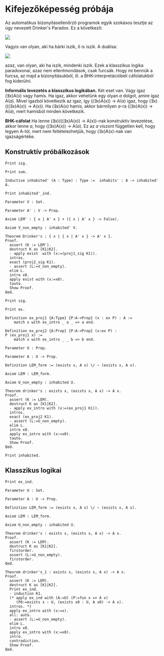 # Kifejezőképesség próbája

Az automatikus bizonyításellenőrző programok egyik szokásos tesztje az úgy nevezett Drinker's Paradox. Ez a következő:

<img src="https://render.githubusercontent.com/render/math?math=%5Cvdash_%7BCL%7D(%5Cexists%20%5C!x)(((%5Cexists%20%5C!%20x)A(x))%5Cto%20A(x))">

Vagyis van olyan, aki ha bárki iszik, ő is iszik. A duálisa: 

<img src="https://render.githubusercontent.com/render/math?math=%5Cvdash_%7BCL%7D(%5Cexists%20%5C!%20x)(A(x)%5Cto(%5Cforall%5C!%20x)A(x))">

azaz, van olyan, aki ha iszik, mindenki iszik. Ezek a klasszikus logika paradoxonai, azaz nem ellentmondások, csak furcsák. Hogy mi bennük a furcsa, az majd a bizonyításukból, ill. a BHK-interpretációbeli cáfolatukból fog kiderülni.

**Informális levezetés a klasszikus logikában.** Két eset van. Vagy igaz (∃x)A(x) vagy hamis. Ha igaz, akkor vehetünk egy olyan _a_ dolgot, amire igaz A(_a_). Mivel igazból következik az igaz, így ((∃x)A(x)) → A(_a_) igaz, hogy (∃x)(((∃x)A(x)) → A(x)). Ha (∃x)A(x) hamis, akkor bármilyen _a_-ra ((∃x)A(x)) → A(_a_), mert hamisból minden következik.

**BHK-cáfolat** Ha lenne (∃x)(((∃x)A(x)) → A(x))-nak konstruktív levezetése, akkor lenne _a_, hogy ((∃x)A(x)) → A(_a_). Ez az _a_ viszont független kell, hogy legyen A-tól, mert nem feltételezhetjük, hogy (∃x)A(x)-nak van igazságértéke.  

## Konstruktív próbálkozások

````coq
Print sig.

Print sum.

Inductive inhabited' (A : Type) : Type :=  inhabits' : A -> inhabited' A.

Print inhabited'_ind.

Parameter V : Set.

Parameter A' : V -> Prop.

Axiom LEM' : { x | A' x } + ({ x | A' x } -> False).

Axiom V_non_empty : inhabited' V.

Theorem Drinker's : { x | { x | A' x } -> A' x }.
Proof.
  assert (K := LEM').
  destruct K as [K1|K2].
  - apply exist  with (x:=(proj1_sig K1)).
  intros.
  exact (proj2_sig K1).
  - assert (L:=V_non_empty).
  elim L.
  intro x0.
  apply exist with (x:=x0).
  tauto.
  Show Proof.
Qed.
  
Print sig.

Print ex.

Definition ex_proj1 {A:Type} {P:A->Prop} (x : ex P) : A :=
    match x with ex_intro _ a _ => a end.

Definition ex_proj2 {A:Prop} {P:A->Prop} (x:ex P) : 
P (ex_proj1 x) :=
    match x with ex_intro _ _ b => b end.

Parameter U : Prop.

Parameter A : U -> Prop.

Definition LEM_form := (exists x, A x) \/ ~ (exists x, A x).

Axiom LEM : LEM_form.

Axiom U_non_empty : inhabited U. 

Theorem drinker's : exists x, (exists x, A x) -> A x.
Proof.
  assert (K := LEM).
  destruct K as [K1|K2].
  - apply ex_intro with (x:=(ex_proj1 K1)).
  intros.
  exact (ex_proj2 K1).
  - assert (L:=U_non_empty).
  elim L.
  intro x0.
  apply ex_intro with (x:=x0).
  tauto.
  Show Proof.
Qed.

Print inhabited. 
````

## Klasszikus logikai

````coq
Print ex_ind.

Parameter U : Set.

Parameter A : U -> Prop.

Definition LEM_form := (exists x, A x) \/ ~ (exists x, A x).

Axiom LEM : LEM_form.

Axiom U_non_empty : inhabited U.

Theorem drinker's : exists x, (exists x, A x) -> A x.
Proof.
  assert (K := LEM).
  destruct K as [K1|K2].
  firstorder.
  assert (L:=U_non_empty).
  firstorder.
Qed.

Theorem drinker's_1 : exists x, (exists x, A x) -> A x.
Proof.
  assert (K := LEM).
  destruct K as [K1|K2].
  Print ex_ind.
  - induction K1. 
  (* apply ex_ind with (A:=U) (P:=fun x => A x) 
     (P0:=exists x : U, (exists x0 : U, A x0) -> A x). 
  intros. *)
  apply ex_intro with (x:=x).
  all: auto.
  - assert (L:=U_non_empty).
  elim L.
  intro x0.
  apply ex_intro with (x:=x0).
  intro.
  contradiction.
  Show Proof.
Qed.
````
